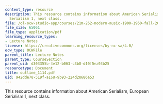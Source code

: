 ```yaml
---
content_type: resource
description: This resource contains information about American Serialism, European
  Serialism 1, next class.
file: /ol-ocw-studio-app/courses/21m-262-modern-music-1900-1960-fall-2006/942dde78519fa1689b93224d28686a53_outline_1114.pdf
file_size: 65061
file_type: application/pdf
learning_resource_types:
- Lecture Notes
license: https://creativecommons.org/licenses/by-nc-sa/4.0/
ocw_type: OCWFile
parent_title: Lecture Notes
parent_type: CourseSection
parent_uid: d303355b-4e12-b063-c3b8-d10f5ea93b25
resourcetype: Document
title: outline_1114.pdf
uid: 942dde78-519f-a168-9b93-224d28686a53
---
```

This resource contains information about American Serialism, European Serialism 1, next class.